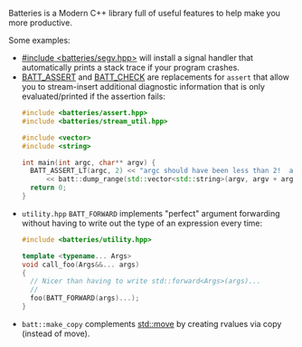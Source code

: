 Batteries is a Modern C++ library full of useful features to help make you more productive.

Some examples:

- [#include <batteries/segv.hpp>](/headers/segv) will install a signal handler that automatically prints a stack trace if your program crashes.
- [BATT_ASSERT](/headers/assert) and [BATT_CHECK](/headers/assert) are replacements for `assert` that allow you to stream-insert additional diagnostic information that is only evaluated/printed if the assertion fails: 
  ```c++
  #include <batteries/assert.hpp>
  #include <batteries/stream_util.hpp>
  
  #include <vector>
  #include <string>
  
  int main(int argc, char** argv) {
    BATT_ASSERT_LT(argc, 2) << "argc should have been less than 2!  argv=" 
        << batt::dump_range(std::vector<std::string>(argv, argv + argc), batt::Pretty::True);
    return 0;
  }
  ```
- `utility.hpp` `BATT_FORWARD` implements "perfect" argument forwarding without having to write out the type of an expression every time:
  ```c++
  #include <batteries/utility.hpp>
  
  template <typename... Args>
  void call_foo(Args&&... args) 
  {
    // Nicer than having to write std::forward<Args>(args)...
    //
    foo(BATT_FORWARD(args)...);
  }
  ```
- `batt::make_copy` complements [std::move](https://en.cppreference.com/w/cpp/utility/move) by creating rvalues via copy (instead of move).
